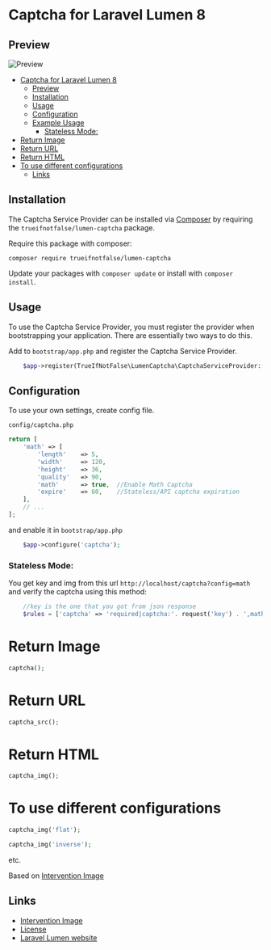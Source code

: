 # Captcha for Laravel Lumen 8

## Preview
![Preview](https://image.ibb.co/kZxMLm/image.png)

- [Captcha for Laravel Lumen 8](#captcha-for-laravel-lumen-8)
  * [Preview](#preview)
  * [Installation](#installation)
  * [Usage](#usage)
  * [Configuration](#configuration)
  * [Example Usage](#example-usage)
    + [Stateless Mode:](#stateless-mode-)
- [Return Image](#return-image)
- [Return URL](#return-url)
- [Return HTML](#return-html)
- [To use different configurations](#to-use-different-configurations)
  * [Links](#links)
  
## Installation

The Captcha Service Provider can be installed via [Composer](http://getcomposer.org) by requiring the
`trueifnotfalse/lumen-captcha` package.

Require this package with composer:
```
composer require trueifnotfalse/lumen-captcha
```
Update your packages with ```composer update``` or install with ```composer install```.

## Usage

To use the Captcha Service Provider, you must register the provider when bootstrapping your application. There are
essentially two ways to do this.

Add to `bootstrap/app.php` and register the Captcha Service Provider.

```php
    $app->register(TrueIfNotFalse\LumenCaptcha\CaptchaServiceProvider::class);
```

## Configuration

To use your own settings, create config file.

`config/captcha.php`

```php
return [
    'math' => [
        'length'    => 5,
        'width'     => 120,
        'height'    => 36,
        'quality'   => 90,
        'math'      => true,  //Enable Math Captcha
        'expire'    => 60,    //Stateless/API captcha expiration
    ],
    // ...
];
```

and enable it in `bootstrap/app.php`
```php
    $app->configure('captcha');
```

### Stateless Mode:
You get key and img from this url
`http://localhost/captcha?config=math`
and verify the captcha using this method:
```php
    //key is the one that you got from json response
    $rules = ['captcha' => 'required|captcha:'. request('key') . ',math'];
```

# Return Image
```php
captcha();
```

# Return URL
```php
captcha_src();
```

# Return HTML
```php
captcha_img();
```

# To use different configurations
```php
captcha_img('flat');

captcha_img('inverse');
```
etc.

Based on [Intervention Image](https://github.com/Intervention/image)


## Links
* [Intervention Image](https://github.com/Intervention/image)
* [License](http://www.opensource.org/licenses/mit-license.php)
* [Laravel Lumen website](http://lumen.laravel.com)
